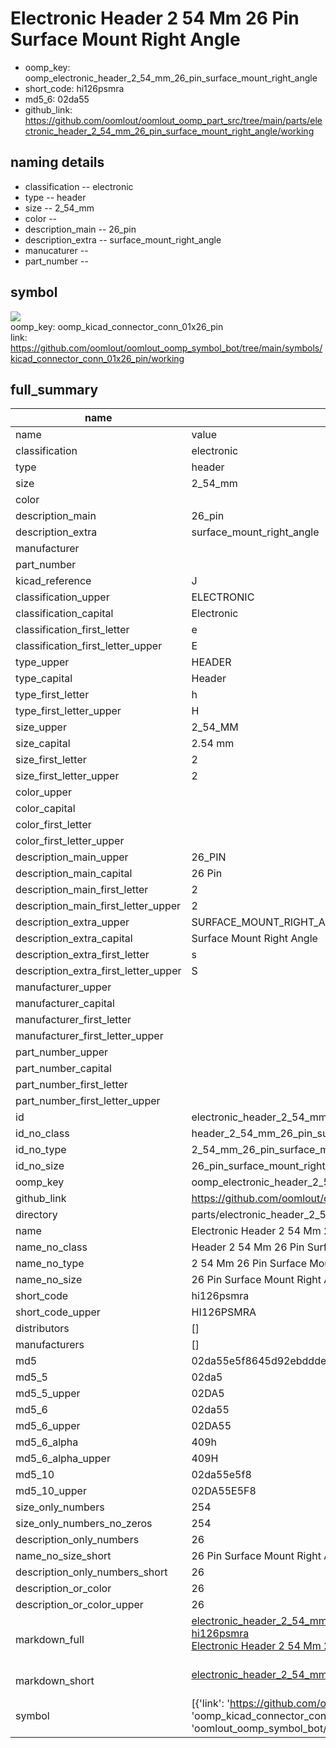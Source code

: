 # Electronic Header 2 54 Mm 26 Pin Surface Mount Right Angle

  
* oomp_key: oomp_electronic_header_2_54_mm_26_pin_surface_mount_right_angle 
* short_code: hi126psmra
* md5_6: 02da55  
* github_link: https://github.com/oomlout/oomlout_oomp_part_src/tree/main/parts/electronic_header_2_54_mm_26_pin_surface_mount_right_angle/working  
## naming details
* classification -- electronic
* type -- header
* size -- 2_54_mm
* color -- 
* description_main -- 26_pin
* description_extra -- surface_mount_right_angle
* manucaturer -- 
* part_number -- 



## symbol

![](symbol/{index}}/working/working_600.png)  
oomp_key: oomp_kicad_connector_conn_01x26_pin  
link: https://github.com/oomlout/oomlout_oomp_symbol_bot/tree/main/symbols/kicad_connector_conn_01x26_pin/working  


## full_summary
| name | value | 
| --- | --- | 
| name | value | 
| classification | electronic | 
| type | header | 
| size | 2_54_mm | 
| color |  | 
| description_main | 26_pin | 
| description_extra | surface_mount_right_angle | 
| manufacturer |  | 
| part_number |  | 
| kicad_reference | J | 
| classification_upper | ELECTRONIC | 
| classification_capital | Electronic | 
| classification_first_letter | e | 
| classification_first_letter_upper | E | 
| type_upper | HEADER | 
| type_capital | Header | 
| type_first_letter | h | 
| type_first_letter_upper | H | 
| size_upper | 2_54_MM | 
| size_capital | 2.54 mm | 
| size_first_letter | 2 | 
| size_first_letter_upper | 2 | 
| color_upper |  | 
| color_capital |  | 
| color_first_letter |  | 
| color_first_letter_upper |  | 
| description_main_upper | 26_PIN | 
| description_main_capital | 26 Pin | 
| description_main_first_letter | 2 | 
| description_main_first_letter_upper | 2 | 
| description_extra_upper | SURFACE_MOUNT_RIGHT_ANGLE | 
| description_extra_capital | Surface Mount Right Angle | 
| description_extra_first_letter | s | 
| description_extra_first_letter_upper | S | 
| manufacturer_upper |  | 
| manufacturer_capital |  | 
| manufacturer_first_letter |  | 
| manufacturer_first_letter_upper |  | 
| part_number_upper |  | 
| part_number_capital |  | 
| part_number_first_letter |  | 
| part_number_first_letter_upper |  | 
| id | electronic_header_2_54_mm_26_pin_surface_mount_right_angle | 
| id_no_class | header_2_54_mm_26_pin_surface_mount_right_angle | 
| id_no_type | 2_54_mm_26_pin_surface_mount_right_angle | 
| id_no_size | 26_pin_surface_mount_right_angle | 
| oomp_key | oomp_electronic_header_2_54_mm_26_pin_surface_mount_right_angle | 
| github_link | https://github.com/oomlout/oomlout_oomp_part_src/tree/main/parts/electronic_header_2_54_mm_26_pin_surface_mount_right_angle/working | 
| directory | parts/electronic_header_2_54_mm_26_pin_surface_mount_right_angle | 
| name | Electronic Header 2 54 Mm 26 Pin Surface Mount Right Angle | 
| name_no_class | Header 2 54 Mm 26 Pin Surface Mount Right Angle | 
| name_no_type | 2 54 Mm 26 Pin Surface Mount Right Angle | 
| name_no_size | 26 Pin Surface Mount Right Angle | 
| short_code | hi126psmra | 
| short_code_upper | HI126PSMRA | 
| distributors | [] | 
| manufacturers | [] | 
| md5 | 02da55e5f8645d92ebdddeef321ef138 | 
| md5_5 | 02da5 | 
| md5_5_upper | 02DA5 | 
| md5_6 | 02da55 | 
| md5_6_upper | 02DA55 | 
| md5_6_alpha | 409h | 
| md5_6_alpha_upper | 409H | 
| md5_10 | 02da55e5f8 | 
| md5_10_upper | 02DA55E5F8 | 
| size_only_numbers | 254 | 
| size_only_numbers_no_zeros | 254 | 
| description_only_numbers | 26 | 
| name_no_size_short | 26 Pin Surface Mount Right Angle | 
| description_only_numbers_short | 26 | 
| description_or_color | 26 | 
| description_or_color_upper | 26 | 
| markdown_full | [electronic_header_2_54_mm_26_pin_surface_mount_right_angle](https://github.com/oomlout/oomlout_oomp_part_src/tree/main/parts/electronic_header_2_54_mm_26_pin_surface_mount_right_angle/working)<br>[hi126psmra](https://github.com/oomlout/oomlout_oomp_part_src/tree/main/parts/electronic_header_2_54_mm_26_pin_surface_mount_right_angle/working)<br>[Electronic Header 2 54 Mm 26 Pin Surface Mount Right Angle](https://github.com/oomlout/oomlout_oomp_part_src/tree/main/parts/electronic_header_2_54_mm_26_pin_surface_mount_right_angle/working)<br><br> | 
| markdown_short | [electronic_header_2_54_mm_26_pin_surface_mount_right_angle](https://github.com/oomlout/oomlout_oomp_part_src/tree/main/parts/electronic_header_2_54_mm_26_pin_surface_mount_right_angle/working)<br><br> | 
| symbol | [{'link': 'https://github.com/oomlout/oomlout_oomp_symbol_bot/tree/main/symbols/kicad_connector_conn_01x26_pin', 'oomp_key': 'oomp_kicad_connector_conn_01x26_pin', 'directory': 'oomlout_oomp_symbol_bot/symbols/kicad_connector_conn_01x26_pin//working/working.kicad_sym', 'index': 0}] | 

